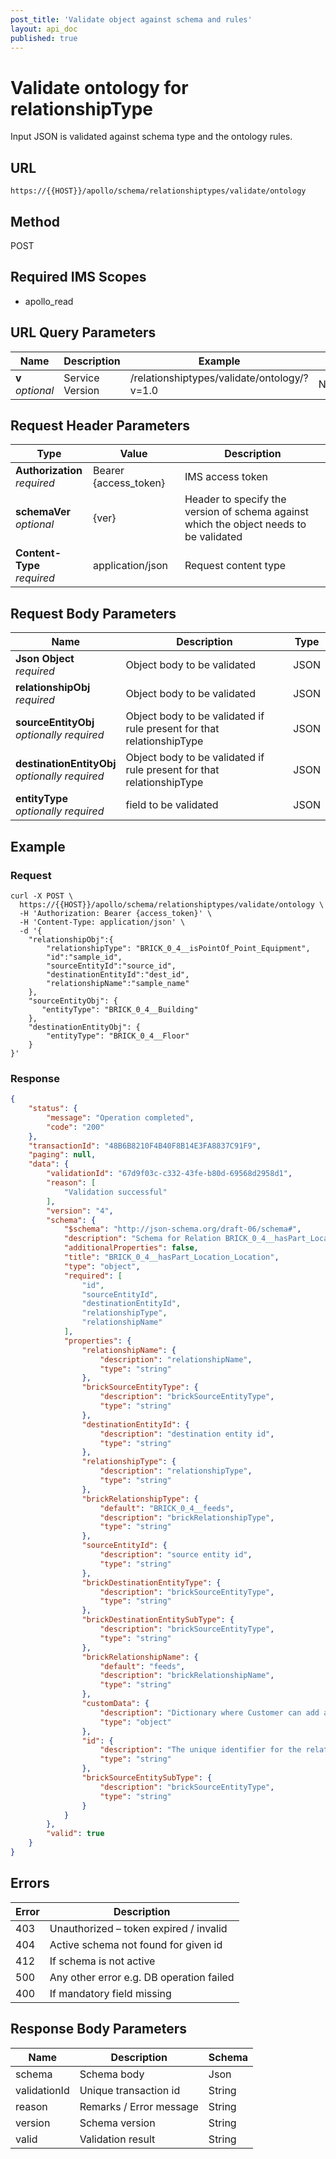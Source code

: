 ```yaml
---
post_title: 'Validate object against schema and rules'
layout: api_doc
published: true
---
```

# Validate ontology for relationshipType

Input JSON is validated against schema type  and the ontology rules.

## URL

`https://{{HOST}}/apollo/schema/relationshiptypes/validate/ontology`

## Method

<div class="post">POST</div>

## Required IMS Scopes

* apollo_read

## URL Query Parameters

|Name|Description|Example|Type|
|---|---|---|---|
|**v** <br>*optional*|Service Version|/relationshiptypes/validate/ontology/?v=1.0|Number|

## Request Header Parameters

|Type|Value|Description|
|---|---|---|
|**Authorization** <br>*required*|Bearer {access_token}|IMS access token|
|**schemaVer** <br>*optional*|{ver}|Header to specify the version of schema against which the object needs to be validated|
|**Content-Type** <br>*required*|application/json|Request content type|


## Request Body Parameters

|Name|Description|Type|
|---|---|---|
| **Json Object** <br>*required*|Object body to be validated|JSON|
| **relationshipObj** <br>*required*|Object body to be validated|JSON|
| **sourceEntityObj** <br>*optionally required*|Object body to be validated if rule present for that relationshipType|JSON|
| **destinationEntityObj** <br>*optionally required*|Object body to be validated if rule present for that relationshipType|JSON|
| **entityType** <br>*optionally required*|field to be validated|JSON|


## Example

### Request

```shell
curl -X POST \
  https://{{HOST}}/apollo/schema/relationshiptypes/validate/ontology \
  -H 'Authorization: Bearer {access_token}' \
  -H 'Content-Type: application/json' \
  -d '{
	"relationshipObj":{
		"relationshipType": "BRICK_0_4__isPointOf_Point_Equipment",
		"id":"sample_id",
		"sourceEntityId":"source_id",
		"destinationEntityId":"dest_id", 
		"relationshipName":"sample_name"
	},
	"sourceEntityObj": {
	   "entityType": "BRICK_0_4__Building"
	},
	"destinationEntityObj": {
	    "entityType": "BRICK_0_4__Floor"
	}
}'
```

### Response

```json
{
    "status": {
        "message": "Operation completed",
        "code": "200"
    },
    "transactionId": "48B6B8210F4B40F8B14E3FA8837C91F9",
    "paging": null,
    "data": {
        "validationId": "67d9f03c-c332-43fe-b80d-69568d2958d1",
        "reason": [
            "Validation successful"
        ],
        "version": "4",
        "schema": {
            "$schema": "http://json-schema.org/draft-06/schema#",
            "description": "Schema for Relation BRICK_0_4__hasPart_Location_Location",
            "additionalProperties": false,
            "title": "BRICK_0_4__hasPart_Location_Location",
            "type": "object",
            "required": [
                "id",
                "sourceEntityId",
                "destinationEntityId",
                "relationshipType",
                "relationshipName"
            ],
            "properties": {
                "relationshipName": {
                    "description": "relationshipName",
                    "type": "string"
                },
                "brickSourceEntityType": {
                    "description": "brickSourceEntityType",
                    "type": "string"
                },
                "destinationEntityId": {
                    "description": "destination entity id",
                    "type": "string"
                },
                "relationshipType": {
                    "description": "relationshipType",
                    "type": "string"
                },
                "brickRelationshipType": {
                    "default": "BRICK_0_4__feeds",
                    "description": "brickRelationshipType",
                    "type": "string"
                },
                "sourceEntityId": {
                    "description": "source entity id",
                    "type": "string"
                },
                "brickDestinationEntityType": {
                    "description": "brickSourceEntityType",
                    "type": "string"
                },
                "brickDestinationEntitySubType": {
                    "description": "brickSourceEntityType",
                    "type": "string"
                },
                "brickRelationshipName": {
                    "default": "feeds",
                    "description": "brickRelationshipName",
                    "type": "string"
                },
                "customData": {
                    "description": "Dictionary where Customer can add any custom data",
                    "type": "object"
                },
                "id": {
                    "description": "The unique identifier for the relation",
                    "type": "string"
                },
                "brickSourceEntitySubType": {
                    "description": "brickSourceEntityType",
                    "type": "string"
                }
            }
        },
        "valid": true
    }
}
```

## Errors

|Error|Description|
|---|---|
|403|Unauthorized – token expired / invalid  |
|404|Active schema not found for given id	 |
|412|If schema is not active				 |
|500|Any other error e.g. DB operation failed|
|400|If mandatory field missing				 |

## Response Body Parameters

|Name|Description|Schema|
|---|---|---|
|schema          |Schema body|Json |
|validationId     |Unique transaction id|String|
|reason     |Remarks / Error message|String|
|version     |Schema version|String|
|valid     |Validation result|String|
